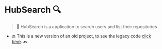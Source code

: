 # HubSearch :mag:

> :bust_in_silhouette: HubSearch is a application to search users and list their repositories

- :back: This is a new version of an old project, to see the legacy code [click here](https://github.com/vncsrbro/gitstar). :back:
